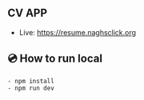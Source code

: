 ## CV APP
 - Live: https://resume.naghsclick.org

## :cd: How to run local

```
- npm install  
- npm run dev
```

